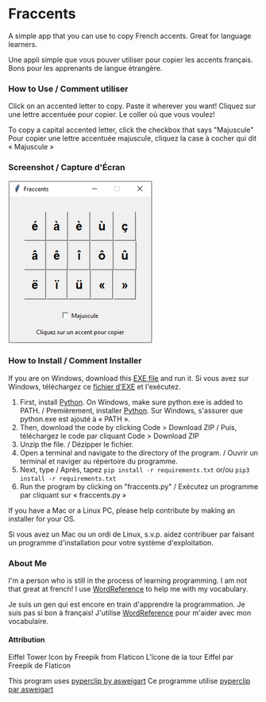 # Fraccents

A simple app that you can use to copy French accents. Great for language learners.

Une appli simple que vous pouver utiliser pour copier les accents français. Bons pour les apprenants de langue étrangère.

### How to Use / Comment utiliser

Click on an accented letter to copy. Paste it wherever you want!
Cliquez sur une lettre accentuée pour copier. Le coller où que vous voulez!

To copy a capital accented letter, click the checkbox that says "Majuscule"
Pour copier une lettre accentuée majuscule, cliquez la case à cocher qui dit « Majuscule »

### Screenshot / Capture d'Écran
![A program that has buttons with accented letters and a checkbox that says "Majuscule" / Un programme qui a des boutons avec lettres accentuées et une case à cocher qui dit « Majuscule »](screenshot.png)

### How to Install / Comment Installer

If you are on Windows, download this [EXE file]() and run it.
Si vous avez sur Windows, téléchargez ce [fichier d'EXE]() et l'exécutez.

1. First, install [Python](https://python.org). On Windows, make sure python.exe is added to PATH. / Premièrement, installer [Python](https://python.org). Sur Windows, s'assurer que python.exe est ajouté à « PATH ».
2. Then, download the code by clicking Code > Download ZIP / Puis, téléchargez le code par cliquant Code > Download ZIP
3. Unzip the file. / Dézipper le fichier.
4. Open a terminal and navigate to the directory of the program. / Ouvrir un terminal et naviger au répertoire du programme.
5. Next, type / Après, tapez `pip install -r requirements.txt` or/ou `pip3 install -r requirements.txt`
6. Run the program by clicking on "fraccents.py" / Exécutez un programme par cliquant sur « fraccents.py »

If you have a Mac or a Linux PC, please help contribute by making an installer for your OS.

Si vous avez un Mac ou un ordi de Linux, s.v.p. aidez contribuer par faisant un programme d'installation pour votre système d'exploitation.

### About Me

I'm a person who is still in the process of learning programming.
I am not that great at french! I use [WordReference](https://www.wordreference.com) to help me with my vocabulary.

Je suis un gen qui est encore en train d'apprendre la programmation.
Je suis pas si bon à français! J'utilise [WordReference](https://www.wordreference.com) pour m'aider avec mon vocabulaire.

#### Attribution

Eiffel Tower Icon by Freepik from Flaticon
L'îcone de la tour Eiffel par Freepik de Flaticon

This program uses [pyperclip by asweigart](https://github.com/asweigart/pyperclip/)
Ce programme utilise [pyperclip par asweigart](https://github.com/asweigart/pyperclip/)
